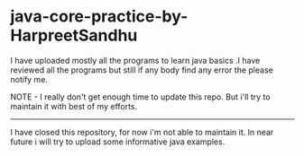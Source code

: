 java-core-practice-by-HarpreetSandhu
====================================

I have uploaded mostly all the programs to learn java basics .I have reviewed all the programs but still if any body find any error the   please notify me.

NOTE - I really don't get enough time to update this repo. But i'll try to maintain it with best of my efforts. 

-------------
I have closed this repository, for now i'm not able to maintain it. In near future i will try to upload some informative java examples.
